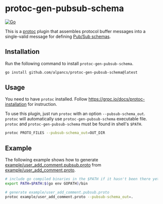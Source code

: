 # protoc-gen-pubsub-schema

[![Go](https://github.com/alpancs/protoc-gen-pubsub-schema/actions/workflows/go.yml/badge.svg)](https://github.com/alpancs/protoc-gen-pubsub-schema/actions/workflows/go.yml)

This is a [protoc](https://github.com/protocolbuffers/protobuf) plugin
that assembles protocol buffer messages into a single-valid message for defining [Pub/Sub schemas](https://cloud.google.com/pubsub/docs/schemas).

## Installation

Run the following command to install `protoc-gen-pubsub-schema`.

```sh
go install github.com/alpancs/protoc-gen-pubsub-schema@latest
```

## Usage

You need to have `protoc` installed.
Follow <https://grpc.io/docs/protoc-installation> for instruction.

To use this plugin, just run `protoc` with an option `--pubsub-schema_out`.
`protoc` will automatically use `protoc-gen-pubsub-schema` executable file.
`protoc` and `protoc-gen-pubsub-schema` must be found in shell's `$PATH`.

```sh
protoc PROTO_FILES --pubsub-schema_out=OUT_DIR
```

## Example

The following example shows how to generate [example/user_add_comment.pubsub.proto](example/user_add_comment.pubsub.proto) from [example/user_add_comment.proto](example/user_add_comment.proto).

```sh
# include go compiled binaries in the $PATH if it hasn't been there yet
export PATH=$PATH:$(go env GOPATH)/bin

# generate example/user_add_comment.pubsub.proto
protoc example/user_add_comment.proto --pubsub-schema_out=.
```
